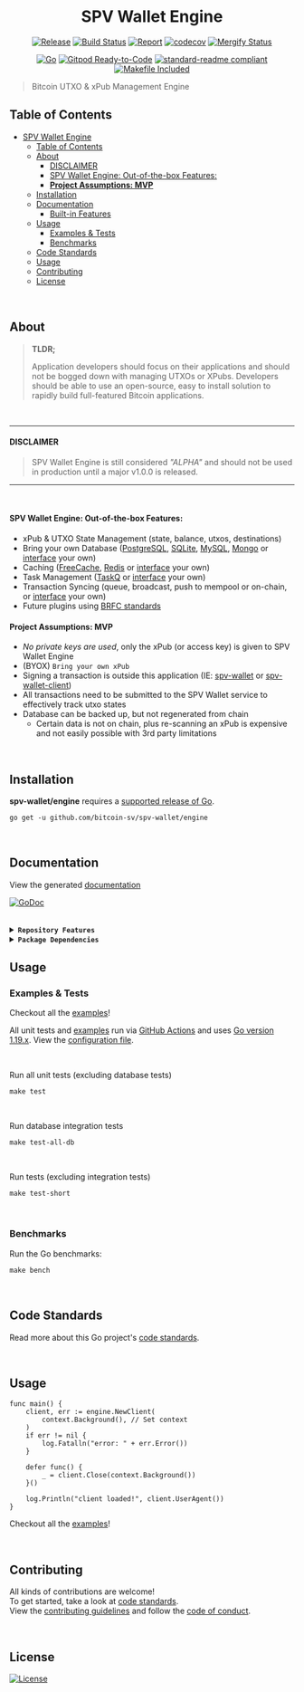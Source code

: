 <div align="center">

# SPV Wallet Engine

[![Release](https://img.shields.io/github/release-pre/bitcoin-sv/spv-wallet/engine.svg?logo=github&style=flat&v=2)](https://github.com/bitcoin-sv/spv-wallet/engine/releases)
[![Build Status](https://img.shields.io/github/actions/workflow/status/bitcoin-sv/spv-wallet/engine/run-tests.yml?branch=main&v=2)](https://github.com/bitcoin-sv/spv-wallet/engine/actions)
[![Report](https://goreportcard.com/badge/github.com/bitcoin-sv/spv-wallet/engine?style=flat&v=2)](https://goreportcard.com/report/github.com/bitcoin-sv/spv-wallet/engine)
[![codecov](https://codecov.io/gh/bitcoin-sv/spv-wallet/engine/branch/main/graph/badge.svg?v=2)](https://codecov.io/gh/bitcoin-sv/spv-wallet/engine)
[![Mergify Status](https://img.shields.io/endpoint.svg?url=https://api.mergify.com/v1/badges/bitcoin-sv/spv-wallet/engine&style=flat&v=2)](https://mergify.com)
<br>

[![Go](https://img.shields.io/github/go-mod/go-version/bitcoin-sv/spv-wallet/engine?v=2)](https://golang.org/)
[![Gitpod Ready-to-Code](https://img.shields.io/badge/Gitpod-ready--to--code-blue?logo=gitpod&v=2)](https://gitpod.io/#https://github.com/bitcoin-sv/spv-wallet/engine)
[![standard-readme compliant](https://img.shields.io/badge/readme%20style-standard-brightgreen.svg?style=flat&v=2)](https://github.com/RichardLitt/standard-readme)
[![Makefile Included](https://img.shields.io/badge/Makefile-Supported%20-brightgreen?=flat&logo=probot&v=2)](Makefile)
<br/>

</div>

> Bitcoin UTXO & xPub Management Engine

## Table of Contents

-   [SPV Wallet Engine](#spv-wallet-engine)
    -   [Table of Contents](#table-of-contents)
    -   [About](#about)
        -   [DISCLAIMER](#disclaimer)
        -   [SPV Wallet Engine: Out-of-the-box Features:](#spv-wallet-engine-out-of-the-box-features)
        -   [**Project Assumptions: MVP**](#project-assumptions-mvp)
    -   [Installation](#installation)
    -   [Documentation](#documentation)
        -   [Built-in Features](#built-in-features)
    -   [Usage](#usage)
        -   [Examples \& Tests](#examples--tests)
        -   [Benchmarks](#benchmarks)
    -   [Code Standards](#code-standards)
    -   [Usage](#usage-1)
    -   [Contributing](#contributing)
    -   [License](#license)

<br/>

## About

> **TLDR;**
>
> Application developers should focus on their applications and should not be bogged down with managing UTXOs or XPubs. Developers should be able to use an open-source, easy to install solution to rapidly build full-featured Bitcoin applications.

<br/>

---

#### DISCLAIMER

> SPV Wallet Engine is still considered _"ALPHA"_ and should not be used in production until a major v1.0.0 is released.

---

<br/>

#### SPV Wallet Engine: Out-of-the-box Features:

-   xPub & UTXO State Management (state, balance, utxos, destinations)
-   Bring your own Database ([PostgreSQL](https://www.postgresql.org/), [SQLite](https://www.sqlite.org), [MySQL](https://www.mysql.com/), [Mongo](https://www.mongodb.com/) or [interface](./datastore/interface.go) your own)
-   Caching ([FreeCache](https://github.com/github.com/coocood/freecache), [Redis](https://redis.io/) or [interface](https://github.com/mrz1836/go-cachestore/blob/master/interface.go) your own)
-   Task Management ([TaskQ](https://github.com/vmihailenco/taskq) or [interface](taskmanager/interface.go) your own)
-   Transaction Syncing (queue, broadcast, push to mempool or on-chain, or [interface](chainstate/interface.go) your own)
-   Future plugins using [BRFC standards](http://bsvalias.org/01-brfc-specifications.html)

#### **Project Assumptions: MVP**

-   _No private keys are used_, only the xPub (or access key) is given to SPV Wallet Engine
-   (BYOX) `Bring your own xPub`
-   Signing a transaction is outside this application (IE: [spv-wallet](https://github.com/bitcoin-sv/spv-wallet) or [spv-wallet-client](https://github.com/bitcoin-sv/spv-wallet-go-client))
-   All transactions need to be submitted to the SPV Wallet service to effectively track utxo states
-   Database can be backed up, but not regenerated from chain
    -   Certain data is not on chain, plus re-scanning an xPub is expensive and not easily possible with 3rd party limitations

<br/>

## Installation

**spv-wallet/engine** requires a [supported release of Go](https://golang.org/doc/devel/release.html#policy).

```shell script
go get -u github.com/bitcoin-sv/spv-wallet/engine
```

<br/>

## Documentation

View the generated [documentation](https://pkg.go.dev/github.com/bitcoin-sv/spv-wallet/engine)

[![GoDoc](https://godoc.org/github.com/bitcoin-sv/spv-wallet/engine?status.svg&style=flat&v=2)](https://pkg.go.dev/github.com/bitcoin-sv/spv-wallet/engine)

<br/>

<details>
<summary><strong><code>Repository Features</code></strong></summary>
<br/>

This repository was created using [MrZ's `go-template`](https://github.com/mrz1836/go-template#about)

#### Built-in Features

-   Continuous integration via [GitHub Actions](https://github.com/features/actions)
-   Build automation via [Make](https://www.gnu.org/software/make)
-   Dependency management using [Go Modules](https://github.com/golang/go/wiki/Modules)
-   Code formatting using [gofumpt](https://github.com/mvdan/gofumpt) and linting with [golangci-lint](https://github.com/golangci/golangci-lint) and [yamllint](https://yamllint.readthedocs.io/en/stable/index.html)
-   Unit testing with [testify](https://github.com/stretchr/testify), [race detector](https://blog.golang.org/race-detector), code coverage [HTML report](https://blog.golang.org/cover) and [Codecov report](https://codecov.io/)
-   Releasing using [GoReleaser](https://github.com/goreleaser/goreleaser) on [new Tag](https://git-scm.com/book/en/v2/Git-Basics-Tagging)
-   Dependency scanning and updating thanks to [Dependabot](https://dependabot.com) and [Nancy](https://github.com/sonatype-nexus-community/nancy)
-   Security code analysis using [CodeQL Action](https://docs.github.com/en/github/finding-security-vulnerabilities-and-errors-in-your-code/about-code-scanning)
-   Automatic syndication to [pkg.go.dev](https://pkg.go.dev/) on every release
-   Generic templates for [Issues and Pull Requests](https://docs.github.com/en/communities/using-templates-to-encourage-useful-issues-and-pull-requests/configuring-issue-templates-for-your-repository) in GitHub
-   All standard GitHub files such as `LICENSE`, `CONTRIBUTING.md`, `CODE_OF_CONDUCT.md`, and `SECURITY.md`
-   Code [ownership configuration](.github/CODEOWNERS) for GitHub
-   All your ignore files for [vs-code](.editorconfig), [docker](.dockerignore) and [git](.gitignore)
-   Automatic sync for [labels](.github/labels.yml) into GitHub using a pre-defined [configuration](.github/labels.yml)
-   Built-in powerful merging rules using [Mergify](https://mergify.io/)
-   Welcome [new contributors](.github/mergify.yml) on their first Pull-Request
-   Follows the [standard-readme](https://github.com/RichardLitt/standard-readme/blob/master/spec.md) specification
-   [Visual Studio Code](https://code.visualstudio.com) configuration with [Go](https://code.visualstudio.com/docs/languages/go)
-   (Optional) [Slack](https://slack.com), [Discord](https://discord.com) or [Twitter](https://twitter.com) announcements on new GitHub Releases
-   (Optional) Easily add [contributors](https://allcontributors.org/docs/en/bot/installation) in any Issue or Pull-Request

</details>

<details>
<summary><strong><code>Package Dependencies</code></strong></summary>
<br/>

-   [bitcoinschema/go-bitcoin](https://github.com/bitcoinschema/go-bitcoin)
-   [bitcoinschema/go-map](https://github.com/bitcoinschema/go-map)
-   [coocood/freecache](https://github.com/coocood/freecache)
-   [gorm.io/gorm](https://gorm.io/gorm)
-   [libsv/go-bk](https://github.com/libsv/go-bk)
-   [libsv/go-bt](https://github.com/libsv/go-bt)
-   [mrz1836/go-cache](https://github.com/mrz1836/go-cache)
-   [mrz1836/go-cachestore](https://github.com/mrz1836/go-cachestore)
-   [mrz1836/go-logger](https://github.com/mrz1836/go-logger)
-   [newrelic/go-agent](https://github.com/newrelic/go-agent)
-   [robfig/cron](https://github.com/robfig/cron)
-   [stretchr/testify](https://github.com/stretchr/testify)
-   [tonicpow/go-minercraft](https://github.com/tonicpow/go-minercraft)
-   [bitcoin-sv/go-paymail](https://github.com/bitcoin-sv/go-paymail)
-   [vmihailenco/taskq](https://github.com/vmihailenco/taskq)
</details>

## Usage

### Examples & Tests

Checkout all the [examples](examples)!

All unit tests and [examples](examples) run via [GitHub Actions](https://github.com/bitcoin-sv/spv-wallet/engine/actions) and
uses [Go version 1.19.x](https://golang.org/doc/go1.19). View the [configuration file](.github/workflows/run-tests.yml).

<br/>

Run all unit tests (excluding database tests)

```shell script
make test
```

<br/>

Run database integration tests

```shell script
make test-all-db
```

<br/>

Run tests (excluding integration tests)

```shell script
make test-short
```

<br/>

### Benchmarks

Run the Go benchmarks:

```shell script
make bench
```

<br/>

## Code Standards

Read more about this Go project's [code standards](.github/CODE_STANDARDS.md).

<br/>

## Usage

```
func main() {
	client, err := engine.NewClient(
		context.Background(), // Set context
	)
	if err != nil {
		log.Fatalln("error: " + err.Error())
	}

	defer func() {
		_ = client.Close(context.Background())
	}()

	log.Println("client loaded!", client.UserAgent())
}
```

Checkout all the [examples](examples)!

<br/>

## Contributing

All kinds of contributions are welcome!
<br/>
To get started, take a look at [code standards](.github/CODE_STANDARDS.md).
<br/>
View the [contributing guidelines](.github/CODE_STANDARDS.md#3-contributing) and follow the [code of conduct](.github/CODE_OF_CONDUCT.md).

<br/>

## License

[![License](https://img.shields.io/github/license/bitcoin-sv/spv-wallet/engine.svg?style=flat&v=2)](LICENSE)
